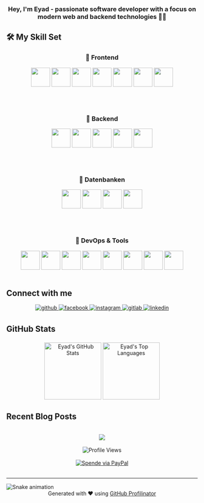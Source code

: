 ### <div align="center">Hey, I'm Eyad - passionate software developer with a focus on modern web and backend technologies 👨‍💻 </div>  
  


## 🛠 My Skill Set

<div align="center">
  
### 🔹 Frontend
<img src="https://profilinator.rishav.dev/skills-assets/html5-original-wordmark.svg" height="50" />
<img src="https://profilinator.rishav.dev/skills-assets/css3-original-wordmark.svg" height="50" />
<img src="https://profilinator.rishav.dev/skills-assets/javascript-original.svg" height="50" />
<img src="https://profilinator.rishav.dev/skills-assets/typescript-original.svg" height="50" />
<img src="https://profilinator.rishav.dev/skills-assets/bootstrap-plain.svg" height="50" />
<img src="https://angular.io/assets/images/logos/angular/angular.svg" height="50" />
<img src="https://www.primefaces.org/wp-content/uploads/2020/05/prime_logo_new.png" height="50" />

<br/><br/>

### 🔹 Backend
<img src="https://profilinator.rishav.dev/skills-assets/java-original-wordmark.svg" height="50" />
<img src="https://profilinator.rishav.dev/skills-assets/springio-icon.svg" height="50" />
<img src="https://profilinator.rishav.dev/skills-assets/hibernate.svg" height="50" />
<img src="https://cdn.worldvectorlogo.com/logos/jakartaee.svg" height="50" />
<img src="https://www.wildfly.org/images/wildfly_logo_128px.png" height="50" />

<br/><br/>

### 🔹 Datenbanken
<img src="https://profilinator.rishav.dev/skills-assets/mysql-original-wordmark.svg" height="50" />
<img src="https://www.vectorlogo.zone/logos/sqlite/sqlite-icon.svg" height="50" />
<img src="https://www.h2database.com/html/images/h2-logo.png" height="50" />
<img src="https://profilinator.rishav.dev/skills-assets/postgresql-original-wordmark.svg" height="50" />

<br/><br/>

### 🔹 DevOps & Tools
<img src="https://upload.wikimedia.org/wikipedia/commons/0/00/Eclipse_Logo.svg" height="50" />
<img src="https://profilinator.rishav.dev/skills-assets/intellij-original-wordmark.svg" height="50" />
<img src="https://profilinator.rishav.dev/skills-assets/git-scm-icon.svg" height="50" />
<img src="https://profilinator.rishav.dev/skills-assets/gitlab-icon.svg" height="50" />
<img src="https://profilinator.rishav.dev/skills-assets/github-original-wordmark.svg" height="50" />
<img src="https://cdn.worldvectorlogo.com/logos/jira-1.svg" height="50" />
<img src="https://profilinator.rishav.dev/skills-assets/docker-original-wordmark.svg" height="50" />
<img src="https://profilinator.rishav.dev/skills-assets/flutterio-icon.svg" height="50" />

</div>



</td></tr></table>  

<br/>  


## Connect with me  
<div align="center">
<a href="https://github.com/EyadArbash" target="_blank">
<img src=https://img.shields.io/badge/github-%2324292e.svg?&style=for-the-badge&logo=github&logoColor=white alt=github style="margin-bottom: 5px;" />
</a>
<a href="https://www.facebook.com/Eyad Arbash" target="_blank">
<img src=https://img.shields.io/badge/facebook-%232E87FB.svg?&style=for-the-badge&logo=facebook&logoColor=white alt=facebook style="margin-bottom: 5px;" />
</a>
<a href="https://instagram.com/Eyad Arbash" target="_blank">
<img src=https://img.shields.io/badge/instagram-%23000000.svg?&style=for-the-badge&logo=instagram&logoColor=white alt=instagram style="margin-bottom: 5px;" />
</a>
<a href="https://gitlab.com/eyad.arbash" target="_blank">
<img src=https://img.shields.io/badge/gitlab-330F63.svg?&style=for-the-badge&logo=gitlab&logoColor=white alt=gitlab style="margin-bottom: 5px;" />
</a>
<a href="https://linkedin.com/in/eyad.arbash" target="_blank">
<img src=https://img.shields.io/badge/linkedin-%231E77B5.svg?&style=for-the-badge&logo=linkedin&logoColor=white alt=linkedin style="margin-bottom: 5px;" />
</a>  
</div>  
  
## GitHub Stats
###

<div align="center">
  <img src="https://github-readme-stats.vercel.app/api?username=EyadArbash&show_icons=true&include_all_commits=true&count_private=true&theme=dracula&hide_border=false" height="150" alt="Eyad's GitHub Stats" />
  <img src="https://github-readme-stats.vercel.app/api/top-langs?username=EyadArbash&layout=compact&langs_count=6&theme=dracula&hide_border=false" height="150" alt="Eyad's Top Languages" />
</div>

###



## Recent Blog Posts  
  

<br/>  

<div align="center"><img src="https://rishavanand.github.io/static/images/spotify-readme-example.svg" /></div>  

<br/>

<div align="center">
  <img src="https://komarev.com/ghpvc/?username=EyadArbash&style=flat-square" alt="Profile Views" />
</div>  

<br/>

<div align="center">
  <a href="https://paypal.me/EyadArbash" target="_blank">
    <img src="https://img.shields.io/badge/Donate-PayPal-blue.svg?style=flat-square&logo=paypal" alt="Spende via PayPal" />
  </a>
</div>

<br />


----
<img src="https://github.com/EyadArbash/EyadArbash/raw/output/snake.svg" alt="Snake animation" />



<div align="center">Generated with ❤️ using <a href="https://profilinator.rishav.dev/" target="_blank">GitHub Profilinator</a></div>

###
